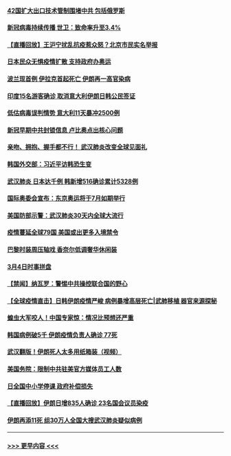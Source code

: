 #### [42国扩大出口技术管制围堵中共 包括俄罗斯](../pages/prog202/a102791820.md?t=03050102) 
#### [新冠病毒持续传播 世卫：致命率升至3.4%](../pages/prog202/a102791822.md?t=03050102) 
#### [【直播回放】王沪宁扰乱抗疫惹众怒？北京市民实名举报](../pages/prog202/a102789799.md?t=03050102) 
#### [日本民众无惧疫情扩散 支持政府办奥运](../pages/prog202/a102791580.md?t=03050102) 
#### [波兰现首例 伊拉克首起死亡 伊朗再一高官染病](../pages/prog202/a102791525.md?t=03050102) 
#### [印度15名游客确诊 取消意大利伊朗日韩公民签证](../pages/prog202/a102791475.md?t=03050102) 
#### [低估病毒误判情势 意大利11天暴冲2500例](../pages/prog202/a102791348.md?t=03050102) 
#### [新冠早期中共封锁信息 卢比奥点出核心问题](../pages/prog202/a102791383.md?t=03050102) 
#### [亲吻、拥抱、握手都不行！ 武汉肺炎改变全球见面礼](../pages/prog202/a102791314.md?t=03050102) 
#### [韩国外交部：习近平访韩恐生变](../pages/prog202/a102791303.md?t=03050102) 
#### [武汉肺炎 日本达千例 韩新增516确诊累计5328例](../pages/prog202/a102791290.md?t=03050102) 
#### [国际奥委会宣布：东京奥运将于7月如期举行](../pages/prog202/a102791284.md?t=03050102) 
#### [美国防部示警：武汉肺炎30天内全球大流行](../pages/prog202/a102791222.md?t=03050102) 
#### [疫情蔓延全球79国 美国或出更多入境禁令](../pages/prog202/a102791179.md?t=03050102) 
#### [巴黎时装周压轴戏  香奈尔低调奢华休闲装](../pages/prog202/a102791146.md?t=03050102) 
#### [3月4日时事拼盘](../pages/prog202/a102791082.md?t=03050102) 
#### [【禁闻】纳瓦罗：警惕中共操控联合国的野心](../pages/prog202/a102791040.md?t=03050102) 
#### [【全球疫情直击】日韩伊朗疫情严峻 病例暴增高层死亡|武肺移植 器官来源探秘](../pages/prog202/a102791016.md?t=03050102) 
#### [蝗虫大军咬人！中国专家惊：情况比预想还严重](../pages/prog202/a102790691.md?t=03050102) 
#### [韩国病例破5千 伊朗疫情负责人确诊 77死](../pages/prog202/a102790954.md?t=03050102) 
#### [武汉翻版！伊朗死人太多用纸箱装（视频）](../pages/prog202/a102790888.md?t=03050102) 
#### [美国务院：限制中共驻美官方媒体员工人数](../pages/prog202/a102790926.md?t=03050102) 
#### [日全国中小学停课 政府补偿损失](../pages/prog202/a102790884.md?t=03050102) 
#### [【直播回放】伊朗日增835人确诊 23名国会议员染疫](../pages/prog202/a102789798.md?t=03050102) 
#### [伊朗再添11死 组30万人全国大搜武汉肺炎疑似病例](../pages/prog202/a102790794.md?t=03050102) 

----
#### [ >>> 更早内容 <<< ](../indexes/prog202-earlier.md)
